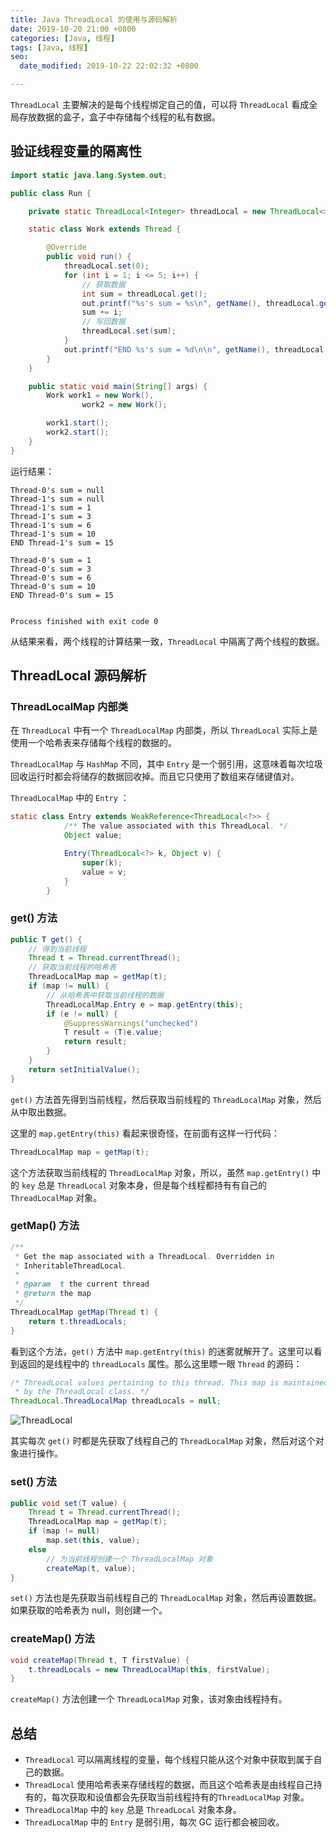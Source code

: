 ```yaml
---
title: Java ThreadLocal 的使用与源码解析
date: 2019-10-20 21:00 +0800
categories: [Java, 线程]
tags: [Java, 线程]
seo:
  date_modified: 2019-10-22 22:02:32 +0800

---
```


`ThreadLocal` 主要解决的是每个线程绑定自己的值，可以将 `ThreadLocal` 看成全局存放数据的盒子，盒子中存储每个线程的私有数据。

## 验证线程变量的隔离性

```java
import static java.lang.System.out;

public class Run {

    private static ThreadLocal<Integer> threadLocal = new ThreadLocal<>();

    static class Work extends Thread {

        @Override
        public void run() {
            threadLocal.set(0);
            for (int i = 1; i <= 5; i++) {
                // 获取数据
                int sum = threadLocal.get();
                out.printf("%s's sum = %s\n", getName(), threadLocal.get());
                sum += i;
                // 写回数据
                threadLocal.set(sum);
            }
            out.printf("END %s's sum = %d\n\n", getName(), threadLocal.get());
        }
    }

    public static void main(String[] args) {
        Work work1 = new Work(),
                work2 = new Work();

        work1.start();
        work2.start();
    }
}
```

运行结果：

```shell
Thread-0's sum = null
Thread-1's sum = null
Thread-1's sum = 1
Thread-1's sum = 3
Thread-1's sum = 6
Thread-1's sum = 10
END Thread-1's sum = 15

Thread-0's sum = 1
Thread-0's sum = 3
Thread-0's sum = 6
Thread-0's sum = 10
END Thread-0's sum = 15


Process finished with exit code 0
```

从结果来看，两个线程的计算结果一致，`ThreadLocal` 中隔离了两个线程的数据。

## ThreadLocal 源码解析

### ThreadLocalMap 内部类

在 `ThreadLocal` 中有一个 `ThreadLocalMap` 内部类，所以 `ThreadLocal` 实际上是使用一个哈希表来存储每个线程的数据的。

`ThreadLocalMap` 与 `HashMap` 不同，其中 `Entry` 是一个弱引用，这意味着每次垃圾回收运行时都会将储存的数据回收掉。而且它只使用了数组来存储键值对。

`ThreadLocalMap` 中的 `Entry` ：

```java
static class Entry extends WeakReference<ThreadLocal<?>> {
            /** The value associated with this ThreadLocal. */
            Object value;

            Entry(ThreadLocal<?> k, Object v) {
                super(k);
                value = v;
            }
        }
```

### get() 方法

```java
public T get() {
    // 得到当前线程
    Thread t = Thread.currentThread();
    // 获取当前线程的哈希表
    ThreadLocalMap map = getMap(t);
    if (map != null) {
        // 从哈希表中获取当前线程的数据
        ThreadLocalMap.Entry e = map.getEntry(this);
        if (e != null) {
            @SuppressWarnings("unchecked")
            T result = (T)e.value;
            return result;
        }
    }
    return setInitialValue();
}
```

`get()` 方法首先得到当前线程，然后获取当前线程的 `ThreadLocalMap` 对象，然后从中取出数据。

这里的 `map.getEntry(this)` 看起来很奇怪，在前面有这样一行代码：

```java
ThreadLocalMap map = getMap(t);
```

这个方法获取当前线程的 `ThreadLocalMap` 对象，所以，虽然 `map.getEntry()` 中的 `key` 总是 `ThreadLocal` 对象本身，但是每个线程都持有有自己的 `ThreadLocalMap` 对象。

### getMap() 方法

```java
/**
 * Get the map associated with a ThreadLocal. Overridden in
 * InheritableThreadLocal.
 *
 * @param  t the current thread
 * @return the map
 */
ThreadLocalMap getMap(Thread t) {
    return t.threadLocals;
}
```

看到这个方法，`get()` 方法中 `map.getEntry(this)` 的迷雾就解开了。这里可以看到返回的是线程中的 `threadLocals` 属性。那么这里瞟一眼 `Thread` 的源码：

```java
/* ThreadLocal values pertaining to this thread. This map is maintained
 * by the ThreadLocal class. */
ThreadLocal.ThreadLocalMap threadLocals = null;
```

![ThreadLocal](https://note-and-blog.oss-cn-beijing.aliyuncs.com/java/ThreadLocal.png)

其实每次 `get()` 时都是先获取了线程自己的 `ThreadLocalMap` 对象，然后对这个对象进行操作。

### set() 方法

```java
public void set(T value) {
    Thread t = Thread.currentThread();
    ThreadLocalMap map = getMap(t);
    if (map != null)
        map.set(this, value);
    else
        // 为当前线程创建一个 ThreadLocalMap 对象
        createMap(t, value);
}
```

`set()` 方法也是先获取当前线程自己的 `ThreadLocalMap` 对象，然后再设置数据。如果获取的哈希表为 null，则创建一个。

### createMap() 方法

```java
void createMap(Thread t, T firstValue) {
    t.threadLocals = new ThreadLocalMap(this, firstValue);
}
```

`createMap()` 方法创建一个 `ThreadLocalMap` 对象，该对象由线程持有。

## 总结

- `ThreadLocal` 可以隔离线程的变量，每个线程只能从这个对象中获取到属于自己的数据。
- `ThreadLocal` 使用哈希表来存储线程的数据，而且这个哈希表是由线程自己持有的，每次获取和设值都会先获取当前线程持有的`ThreadLocalMap` 对象。
- `ThreadLocalMap` 中的 `key` 总是 `ThreadLocal` 对象本身。
- `ThreadLocalMap` 中的 `Entry` 是弱引用，每次 GC 运行都会被回收。
